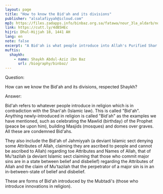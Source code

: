 ```yaml
---
layout: page
title: "How to know the Bid'ah and its divisions"
publisher: "alsalafiyyah@icloud.com"
mp3: https://files.zadapps.info/binbaz.org.sa/fatawa/nour_3la_aldarb/nour_512/51202.mp3
link: https://cutt.ly/4dB5HEc
hijri: Dhul-Hijjah 18, 1441 AH
lang: en
note: false
excerpt: "A Bid'ah is what people introduce into Allah's Purified Shar'i (Law) and contradicts it In other words all that people introduce into Din (religion) is called a Bid'ah, such as, celebrating the Mawlid (the Prophet's birthday), building Masjids (rnosques) on graves and constructing domes on graves."
muftis:
  shaykh: 
    - name: Shaykh Abdul-Aziz ibn Baz
      url: /biography/binbaz/
---
```


Question: 

How can we know the Bid'ah and its divisions, respected Shaykh?

Answer: 

Bid'ah refers to whatever people introduce in religion which is in contradiction with the Shari'ah (Islamic law). This is called "Bid'ah". Anything newly-introduced in religion is called "Bid'ah" as the examples we have mentioned, such as celebrating the Mawlid (birthday) of the Prophet (peace be upon him), building Masjids (mosques) and domes over graves. All these are condemned Bid'ahs. 

They also include the Bid'ah of Jahmiyyah (a deviant Islamic sect denying some Attributes of Allah, claiming they are ascribed to people and cannot be ascribed to Allah) regarding toe Attributes and Names of Allah, that of Mu'tazilah (a deviant Islamic sect claiming that those who commit major sins are in a state between belief and disbelief) regarding the Attributes of Allah and the claim of Mu'tazilah that the perpetrator of a major sin is in an in-between-state of belief and disbelief. 

These are forms of Bid'ah introduced by the Mubtadi's (those who introduce innovations in religion). 
